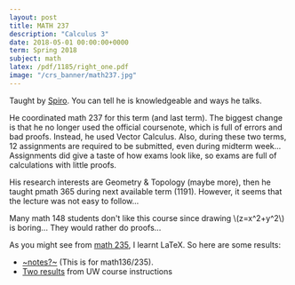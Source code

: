 ```yaml
---
layout: post
title: MATH 237
description: "Calculus 3"
date: 2018-05-01 00:00:00+0000
term: Spring 2018
subject: math
latex: /pdf/1185/right_one.pdf
image: "/crs_banner/math237.jpg"
---
```


Taught by [Spiro](http://www.math.uwaterloo.ca/~karigian/). You can tell he is knowledgeable and ways he talks.

He coordinated math 237 for this term (and last term). The biggest change is that he no longer used the official coursenote, which is full of errors and bad proofs. Instead, he used Vector Calculus. Also, during these two terms, 12 assignments are required to be submitted, even during midterm week... Assignments did give a taste of how exams look like, so exams are full of calculations with little proofs.

His research interests are Geometry & Topology (maybe more), then he taught pmath 365 during next available term (1191). However, it seems that the lecture was not easy to follow...

Many math 148 students don't like this course since drawing \\(z=x^2+y^2\\) is boring... They would rather do proofs...

As you might see from [math 235](../MATH235/), I learnt LaTeX. So here are some results:
- [~notes?~](https://pdf.sibeliusp.com/1185/math237.pdf) (This is for math136/235).
- [Two results](https://pdf.sibeliusp.com/1185/math237_more.pdf) from UW course instructions
